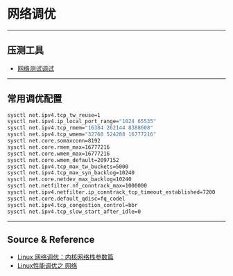 # 网络调优

---

## 压测工具

- [网络测试调试](./工具.md#网络测试调试)

---

## 常用调优配置

```bash
sysctl net.ipv4.tcp_tw_reuse=1
sysctl net.ipv4.ip_local_port_range="1024 65535"
sysctl net.ipv4.tcp_rmem="16384 262144 8388608"
sysctl net.ipv4.tcp_wmem="32768 524288 16777216"
sysctl net.core.somaxconn=8192
sysctl net.core.rmem_max=16777216
sysctl net.core.wmem_max=16777216
sysctl net.core.wmem_default=2097152
sysctl net.ipv4.tcp_max_tw_buckets=5000
sysctl net.ipv4.tcp_max_syn_backlog=10240
sysctl net.core.netdev_max_backlog=10240
sysctl net.netfilter.nf_conntrack_max=1000000
sysctl net.ipv4.netfilter.ip_conntrack_tcp_timeout_established=7200
sysctl net.core.default_qdisc=fq_codel
sysctl net.ipv4.tcp_congestion_control=bbr
sysctl net.ipv4.tcp_slow_start_after_idle=0
```

---

## Source & Reference

* [Linux 网络调优：内核网络栈参数篇](https://www.starduster.me/2020/03/02/linux-network-tuning-kernel-parameter/)
* [Linux性能调优之 网络](https://lework.github.io/2020/02/20/network/)
